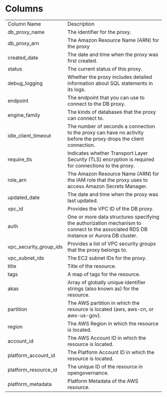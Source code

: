 # Columns  

<table>
	<tr><td>Column Name</td><td>Description</td></tr>
	<tr><td>db_proxy_name</td><td>The identifier for the proxy.</td></tr>
	<tr><td>db_proxy_arn</td><td>The Amazon Resource Name (ARN) for the proxy</td></tr>
	<tr><td>created_date</td><td>The date and time when the proxy was first created.</td></tr>
	<tr><td>status</td><td>The current status of this proxy.</td></tr>
	<tr><td>debug_logging</td><td>Whether the proxy includes detailed information about SQL statements in its logs.</td></tr>
	<tr><td>endpoint</td><td>The endpoint that you can use to connect to the DB proxy.</td></tr>
	<tr><td>engine_family</td><td>The kinds of databases that the proxy can connect to.</td></tr>
	<tr><td>idle_client_timeout</td><td>The number of seconds a connection to the proxy can have no activity before the proxy drops the client connection.</td></tr>
	<tr><td>require_tls</td><td>Indicates whether Transport Layer Security (TLS) encryption is required for connections to the proxy.</td></tr>
	<tr><td>role_arn</td><td>The Amazon Resource Name (ARN) for the IAM role that the proxy uses to access Amazon Secrets Manager.</td></tr>
	<tr><td>updated_date</td><td>The date and time when the proxy was last updated.</td></tr>
	<tr><td>vpc_id</td><td>Provides the VPC ID of the DB proxy.</td></tr>
	<tr><td>auth</td><td>One or more data structures specifying the authorization mechanism to connect to the associated RDS DB instance or Aurora DB cluster.</td></tr>
	<tr><td>vpc_security_group_ids</td><td>Provides a list of VPC security groups that the proxy belongs to.</td></tr>
	<tr><td>vpc_subnet_ids</td><td>The EC2 subnet IDs for the proxy.</td></tr>
	<tr><td>title</td><td>Title of the resource.</td></tr>
	<tr><td>tags</td><td>A map of tags for the resource.</td></tr>
	<tr><td>akas</td><td>Array of globally unique identifier strings (also known as) for the resource.</td></tr>
	<tr><td>partition</td><td>The AWS partition in which the resource is located (aws, aws-cn, or aws-us-gov).</td></tr>
	<tr><td>region</td><td>The AWS Region in which the resource is located.</td></tr>
	<tr><td>account_id</td><td>The AWS Account ID in which the resource is located.</td></tr>
	<tr><td>platform_account_id</td><td>The Platform Account ID in which the resource is located.</td></tr>
	<tr><td>platform_resource_id</td><td>The unique ID of the resource in opengovernance.</td></tr>
	<tr><td>platform_metadata</td><td>Platform Metadata of the AWS resource.</td></tr>
</table>